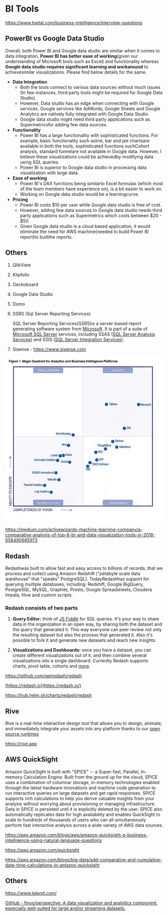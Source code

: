 # BI Tools

https://www.toptal.com/business-intelligence/interview-questions

## PowerBI vs Google Data Studio

Overall, both Power BI and Google data studio are similar when it comes to data integration, **Power BI has better ease of working**(given our understanding of Microsoft tools such as Excel) and functionality whereas **Google data studio requires significant learning and workaround** to achievesimilar visualizations. Please find below details for the same.

- **Data Integration**
  - Both the tools connect to various data sources without much issues (In few instances, third party tools might be required for Google Data Studio).
  - However, Data studio has an edge when connecting with Google services. Google services like AdWords, Google Sheets and Google Analytics are natively fully integrated with Google Data Studio.
  - Google data studio might need third party applications such as Supermetricsfor adding few data sources.
- **Functionality**
  - Power BI has a large functionality with sophisticated functions. For example, basic functionality such asline, bar and pie chartsare available in both the tools, sophisticated functions suchCohort analysis, standard funnelare not available in Google data. However, I believe these visualizations could be achievedby modifying data using SQL queries.
  - Power BI is superior to Google data studio in processing data visualization with large data.
- **Ease of working**
  - Power BI's DAX functions being similarto Excel formulas (which most of the team members have experience on), is a bit easier to work on.
  - Working on Google data studio would be a learningcurve.
- **Pricing**
  - Power BI costs $10 per user while Google data studio is free of cost.
  - However, adding few data sources to Google data studio needs third party applications such as Supermetrics which costs between $20 - $50.
  - Given Google data studio is a cloud based application, it would eliminate the need for AWS machine(needed to build Power BI report)to builtthe reports.

## Others

1. QlikView
2. Klipfolio
3. Geckoboard
4. Google Data Studio
5. Domo
6. SSRS (Sql Server Reporting Services)

    SQL Server Reporting Services(SSRS)is a server-based report generating software system from [Microsoft](https://en.wikipedia.org/wiki/Microsoft). It is part of a suite of [Microsoft SQL Server](https://en.wikipedia.org/wiki/Microsoft_SQL_Server) services, including SSAS ([SQL Server Analysis Services](https://en.wikipedia.org/wiki/SQL_Server_Analysis_Services)) and SSIS ([SQL Server Integration Services](https://en.wikipedia.org/wiki/SQL_Server_Integration_Services)).

7. Sisense - https://www.sisense.com

![image](../../../media/Data-Visualization_BI-Tools-image1.jpg)

https://medium.com/activewizards-machine-learning-company/a-comparative-analysis-of-top-6-bi-and-data-visualization-tools-in-2018-658490665973

## Redash

Redashwas built to allow fast and easy access to billions of records, that we process and collect using Amazon Redshift ("petabyte scale data warehouse" that "speaks" PostgreSQL). TodayRedashhas support for querying multiple databases, including: Redshift, Google BigQuery, PostgreSQL, MySQL, Graphite, Presto, Google Spreadsheets, Cloudera Impala, Hive and custom scripts.

### Redash consists of two parts

1. **Query Editor:** think of [JS Fiddle](https://jsfiddle.net/) for SQL queries. It's your way to share data in the organization in an open way, by sharing both the dataset and the query that generated it. This way everyone can peer review not only the resulting dataset but also the process that generated it. Also it's possible to fork it and generate new datasets and reach new insights.

2. **Visualizations and Dashboards:** once you have a dataset, you can create different visualizations out of it, and then combine several visualizations into a single dashboard. Currently Redash supports charts, pivot table, cohorts and [more](https://redash.io/help/user-guide/visualizations/visualization-types).

https://github.com/getredash/redash

[https://redash.io](https://redash.io/)

https://hub.helm.sh/charts/redash/redash

## Rive

Rive is a real-time interactive design tool that allows you to design, animate, and immediately integrate your assets into any platform thanks to our [open source runtimes](https://rive.app/runtimes)

https://rive.app

## AWS QuickSight

Amazon QuickSight is built with "SPICE" -- a Super-fast, Parallel, In-memory Calculation Engine. Built from the ground up for the cloud, SPICE uses a combination of columnar storage, in-memory technologies enabled through the latest hardware innovations and machine code generation to run interactive queries on large datasets and get rapid responses. SPICE supports rich calculations to help you derive valuable insights from your analysis without worrying about provisioning or managing infrastructure. Data in SPICE is persisted until it is explicitly deleted by the user. SPICE also automatically replicates data for high availability and enables QuickSight to scale to hundreds of thousands of users who can all simultaneously perform fast interactive analysis across a wide variety of AWS data sources.

https://aws.amazon.com/blogs/aws/amazon-quicksight-q-business-intelligence-using-natural-language-questions

https://aws.amazon.com/quicksight

https://aws.amazon.com/blogs/big-data/add-comparative-and-cumulative-date-time-calculations-in-amazon-quicksight

## Others

https://www.talend.com/

[GitHub - finos/perspective: A data visualization and analytics component, especially well-suited for large and/or streaming datasets.](https://github.com/finos/perspective)
